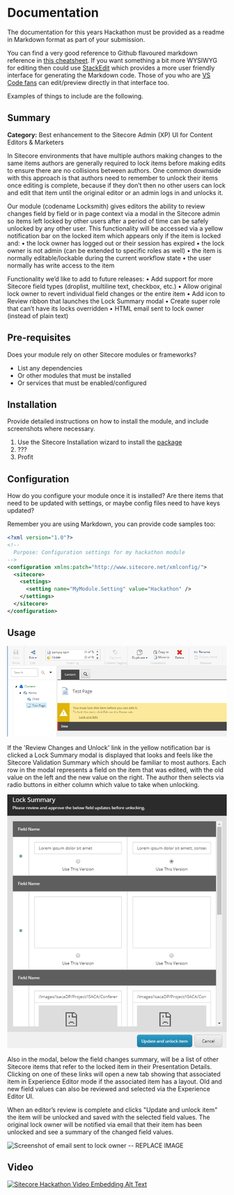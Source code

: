 # Documentation

The documentation for this years Hackathon must be provided as a readme in Markdown format as part of your submission. 

You can find a very good reference to Github flavoured markdown reference in [this cheatsheet](https://github.com/adam-p/markdown-here/wiki/Markdown-Cheatsheet). If you want something a bit more WYSIWYG for editing then could use [StackEdit](https://stackedit.io/app) which provides a more user friendly interface for generating the Markdown code. Those of you who are [VS Code fans](https://code.visualstudio.com/docs/languages/markdown#_markdown-preview) can edit/preview directly in that interface too.

Examples of things to include are the following.

## Summary

**Category:** Best enhancement to the Sitecore Admin (XP) UI for Content Editors & Marketers

In Sitecore environments that have multiple authors making changes to the same items authors are generally required to lock items before making edits to ensure there are no collisions between authors. One common downside with this approach is that authors need to remember to unlock their items once editing is complete, because if they don’t then no other users can lock and edit that item until the original editor or an admin logs in and unlocks it.

Our module (codename Locksmith) gives editors the ability to review changes field by field or in page context via a modal in the Sitecore admin so items left locked by other users after a period of time can be safely unlocked by any other user. This functionality will be accessed via a yellow notification bar on the locked item which appears only if the item is locked and: 
	•	the lock owner has logged out or their session has expired
	•	the lock owner is not admin (can be extended to specific roles as well)
	•	the item is normally editable/lockable during the current workflow state
	•	the user normally has write access to the item

Functionality we’d like to add to future releases: 
	•	Add support for more Sitecore field types (droplist, multiline text, checkbox, etc.)
	•	Allow original lock owner to revert individual field changes or the entire item
	•	Add icon to Review ribbon that launches the Lock Summary modal
	•	Create super role that can’t have its locks overridden
	•	HTML email sent to lock owner (instead of plain text)


## Pre-requisites

Does your module rely on other Sitecore modules or frameworks?

- List any dependencies
- Or other modules that must be installed
- Or services that must be enabled/configured

## Installation

Provide detailed instructions on how to install the module, and include screenshots where necessary.

1. Use the Sitecore Installation wizard to install the [package](#link-to-package)
2. ???
3. Profit

## Configuration

How do you configure your module once it is installed? Are there items that need to be updated with settings, or maybe config files need to have keys updated?

Remember you are using Markdown, you can provide code samples too:

```xml
<?xml version="1.0"?>
<!--
  Purpose: Configuration settings for my hackathon module
-->
<configuration xmlns:patch="http://www.sitecore.net/xmlconfig/">
  <sitecore>
    <settings>
      <setting name="MyModule.Setting" value="Hackathon" />
    </settings>
  </sitecore>
</configuration>
```

## Usage

![Screenshot of Notification Bar](images/notification-lock.png?raw=true "Notification Lock")

If the 'Review Changes and Unlock' link in the yellow notification bar is clicked a Lock Summary modal is displayed that looks and feels like the Sitecore Validation Summary which should be familiar to most authors. 
Each row in the modal represents a field on the item that was edited, with the old value on the left and the new value on the right. 
The author then selects via radio buttons in either column which value to take when unlocking.

![Screenshot of Lock Summary in modal](images/lock-summary-modal.png?raw=true "Lock Summary Modal")

Also in the modal, below the field changes summary, will be a list of other Sitecore items that refer to the locked item in their Presentation Details. 
Clicking on one of these links will open a new tab showing that associated item in Experience Editor mode if the associated item has a layout. 
Old and new field values can also be reviewed and selected via the Experience Editor UI.

When an editor’s review is complete and clicks "Update and unlock item" the item will be unlocked and saved with the selected field values. 
The original lock owner will be notified via email that their item has been unlocked and see a summary of the changed field values.

![Screenshot of email sent to lock owner -- REPLACE IMAGE](images/hackathon.png?raw=true "Hackathon Logo")

## Video

[![Sitecore Hackathon Video Embedding Alt Text](https://img.youtube.com/vi/H1VFDUrPro8/0.jpg?v=1)](https://www.youtube.com/watch?v=H1VFDUrPro8)
